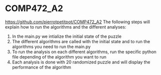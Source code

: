 # COMP472_A2
https://github.com/pierrotpetitpot/COMP472_A2
The following steps will explain how to run the algorithms and the different analyses:
1. In the main.py we intialize the initial state of the puzzle
2. The different algorithms are called with the initial state and to run the algorithms you need to run the main.py
3. To run the analysis on each different algorithms, run the specific python file depending of the algorithm you want to run
4. Each analysis is done with 20 randomized puzzle and will display the performance of the algorithm
